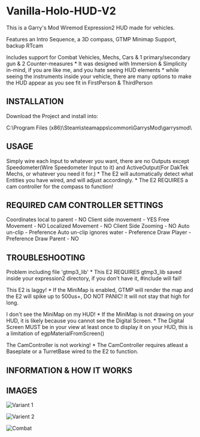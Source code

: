 # Vanilla-Holo-HUD-V2
This is a Garry's Mod Wiremod Expression2 HUD made for vehicles.

Features an Intro Sequence, a 3D compass, GTMP Minimap Support, backup RTcam

Includes support for Combat Vehicles, Mechs, Cars & 1 primary/secondary gun & 2 Counter-measures
	* It was designed with Immersion & Simplicity in-mind, if you are like me, and you hate seeing HUD elements
	* while seeing the instruments inside your vehicle, there are many options to make the HUD appear as you see fit in FirstPerson & ThirdPerson
  
## INSTALLATION
Download the Project and install into:

C:\Program Files (x86)\Steam\steamapps\common\GarrysMod\garrysmod\

## USAGE
 Simply wire each Input to whatever you want, there are no Outputs except Speedometer(Wire Speedometer Input to it) and ActiveOutput(For DakTek Mechs, or whatever you need it for.)
	* The E2 will automatically detect what Entities you have wired, and will adjust accordingly.
	* The E2 REQUIRES a cam controller for the compass to function!

## REQUIRED CAM CONTROLLER SETTINGS
 Coordinates local to parent - NO
 Client side movement        - YES
 Free Movement               - NO
 Localized Movement          - NO
 Client Side Zooming         - NO
 Auto un-clip                - Preference
 Auto un-clip ignores water  - Preference
 Draw Player                 - Preference
 Draw Parent                 - NO

## TROUBLESHOOTING
Problem including file 'gtmp3_lib'
	* This E2 REQUIRES gtmp3_lib saved inside your expression2 directory, if you don't have it, #include will fail!

This E2 is laggy!
	* If the MiniMap is enabled, GTMP will render the map and the E2 will spike up to 500us+, DO NOT PANIC! It will not stay that high for long.

I don't see the MiniMap on my HUD!
	* If the MiniMap is not drawing on your HUD, it is likely because you cannot see the Digital Screen.
	* The Digital Screen MUST be in your view at least once to display it on your HUD, this is a limitation of egpMaterialFromScreen()

The CamController is not working!
	* The CamController requires atleast a Baseplate or a TurretBase wired to the E2 to function.

## INFORMATION & HOW IT WORKS


## IMAGES
![Variant 1](https://steamuserimages-a.akamaihd.net/ugc/1174824798821306798/A330DD490D5C1642968F6E24861466168481D331/)

![Varient 2](https://steamuserimages-a.akamaihd.net/ugc/1174824798821306660/C4D30618E565B8E44776774F7EFFE579C1224C72/)

![Combat](https://steamuserimages-a.akamaihd.net/ugc/1288542787665709048/EC3AB25E602D417E3938CC9F620B8C5DBF653D66/)
